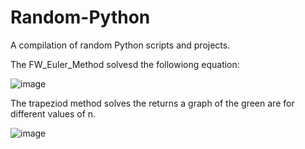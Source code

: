 # Random-Python
A compilation of random Python scripts and projects. 

The FW_Euler_Method solvesd the followiong equation:

![image](https://user-images.githubusercontent.com/58078485/99514987-47aeec00-2984-11eb-8b57-502a1007f6a8.png)

The trapeziod method solves the returns a graph of the green are for different values of n. 

![image](https://user-images.githubusercontent.com/58078485/99516498-25b66900-2986-11eb-8df1-d2a5348b37d2.png)

